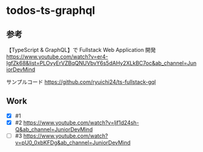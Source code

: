 # todos-ts-graphql

## 参考

【TypeScript & GraphQL】で Fullstack Web Application 開発
https://www.youtube.com/watch?v=er4-IgfZk68&list=PLOvyErVZBqQNUVbvY6s5dAHy2XLkBC7oc&ab_channel=JuniorDevMind

サンプルコード
https://github.com/ryuichi24/ts-fullstack-gql

## Work

- [x] #1
- [x] #2 https://www.youtube.com/watch?v=ljf1d24sh-Q&ab_channel=JuniorDevMind
- [ ] #3 https://www.youtube.com/watch?v=pU0_0xbKFDg&ab_channel=JuniorDevMind
